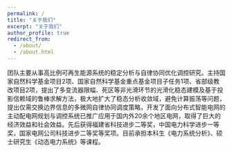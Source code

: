```yaml
---
permalink: /
title: "关于我们"
excerpt: "关于我们"
author_profile: true
redirect_from: 
  - /about/
  - /about.html
---
```

团队主要从事高比例可再生能源系统的稳定分析与自律协同优化调控研究。主持国家自然科学基金项目2项、国家自然科学基金重点基金项目子任务1项、省部级教改项目2项，提出了多变流器限幅、死区等非光滑环节的光滑化稳态建模及基于投影信赖域的鲁棒求解方法，极大地扩大了稳态分析收敛域，避免计算振荡等问题，提出仅需交换边界信息的多微网自律协同调度策略，开发了面向分布式智能电网的主动配电网规划与调控系统已推广应用于国内外20余个地区电网，取得了巨大的经济效益和社会效益。先后获得福建省科技进步二等奖，中国电力科学进步一等奖，国家电网公司科技进步二等奖等奖项。目前承担本科生《电力系统分析》、硕士研究生《动态电力系统》等课程。


